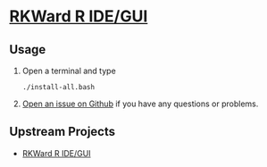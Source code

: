 # [RKWard R IDE/GUI](http://rkward.sourceforge.net/)

## Usage

1. Open a terminal and type

	```
	./install-all.bash
	```
1. [Open an issue on Github](https://github.com/znmeb/Computational-Journalism-Publishers-Workbench/issues/new) if you have any questions or problems.

## Upstream Projects
* [RKWard R IDE/GUI](http://rkward.sourceforge.net/)
